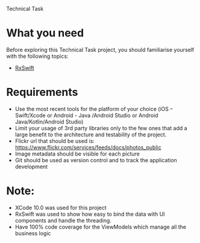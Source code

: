 
Technical Task

# What you need
Before exploring this Technical Task project, you should familiarise yourself with the following topics:

* [RxSwift](https://github.com/ReactiveX/RxSwift)

# Requirements
  * Use the most recent tools for the platform of your choice (iOS – Swift/Xcode or Android - Java /Android Studio or Android Java/Kotlin/Android Studio)
  * Limit your usage of 3rd party libraries only to the few ones that add a large benefit to the architecture and testability of the project. 
  * Flickr url that should be used is: https://www.flickr.com/services/feeds/docs/photos_public
  * Image metadata should be visible for each picture
  * Git should be used as version control and to track the application development

# Note:
* XCode 10.0 was used for this project
* RxSwift was used to show how easy to bind the data with UI components and handle the threading.
* Have 100% code coverage for the ViewModels which manage all the business logic
